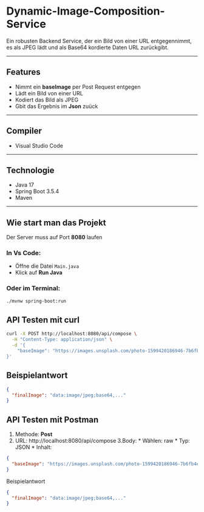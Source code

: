 # Dynamic-Image-Composition-Service

Ein robusten Backend Service, der ein Bild von einer URL entgegennimmt, es als JPEG lädt und als Base64 kordierte Daten URL zurückgibt.

---

## Features 

* Nimmt ein **baseImage** per Post Request entgegen
* Lädt ein Bild von einer URL
* Kodiert das Bild als JPEG
* Gbit das Ergebnis im **Json** zuück

---

## Compiler

* Visual Studio Code

---

## Technologie

* Java 17
* Spring Boot 3.5.4 
* Maven

---

## Wie start man das Projekt

Der Server muss auf Port **8080** laufen

### In Vs Code:

* Öffne die Datei `Main.java`
* Klick auf **Run Java**

### Oder im Terminal:

```bash
./mvnw spring-boot:run
```

## API Testen mit curl

```bash
curl -X POST http://localhost:8080/api/compose \
  -H "Content-Type: application/json" \
  -d '{
    "baseImage": "https://images.unsplash.com/photo-1599420186946-7b6fb4e297f0"
}'
```

## Beispielantwort
```json
{
  "finalImage": "data:image/jpeg;base64,..."
} 
```

## API Testen mit Postman
1. Methode: **Post**
2. URL: http://localhost:8080/api/compose
3.Body: * Wählen: raw
        * Typ: JSON
        * Inhalt:

```json
{
  "baseImage": "https://images.unsplash.com/photo-1599420186946-7b6fb4e297f0"
}
```

Beispielantwort
```json
{
  "finalImage": "data:image/jpeg;base64,..."
}
```